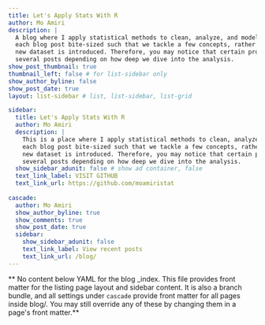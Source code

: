 ```yaml
---
title: Let's Apply Stats With R
author: Mo Amiri
description: |
  A blog where I apply statistical methods to clean, analyze, and model data in R. The goal is to keep 
  each blog post bite-sized such that we tackle a few concepts, rather than conduct a full analysis, each time a 
  new dataset is introduced. Therefore, you may notice that certain project workflows are spread out across 
  several posts depending on how deep we dive into the analysis.
show_post_thumbnail: true
thumbnail_left: false # for list-sidebar only
show_author_byline: false
show_post_date: true
layout: list-sidebar # list, list-sidebar, list-grid

sidebar: 
  title: Let's Apply Stats With R
  author: Mo Amiri
  description: |
    This is a place where I apply statistical methods to clean, analyze, and model data in R. The goal is to keep 
    each blog post bite-sized such that we tackle a few concepts, rather than conduct a full analysis, each time a 
    new dataset is introduced. Therefore, you may notice that certain project workflows are spread out across 
    several posts depending on how deep we dive into the analysis.
  show_sidebar_adunit: false # show ad container, false
  text_link_label: VISIT GITHUB
  text_link_url: https://github.com/moamiristat
  
cascade:
  author: Mo Amiri
  show_author_byline: true
  show_comments: true
  show_post_date: true
  sidebar:
    show_sidebar_adunit: false
    text_link_label: View recent posts
    text_link_url: /blog/
---
```


** No content below YAML for the blog _index. This file provides front matter for the listing page layout and sidebar content. It is also a branch bundle, and all settings under `cascade` provide front matter for all pages inside blog/. You may still override any of these by changing them in a page's front matter.**
